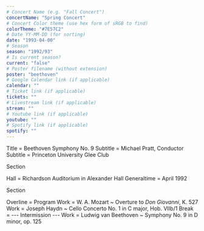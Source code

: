 ```yaml
---
# Concert Name (e.g. "Fall Concert")
concertName: "Spring Concert"
# Concert Color theme (use hex form of sRGB to find)
colorTheme: "#7E57C2"
# Date YY-MM-DD (for sorting)
date: "1993-04-00"
# Season
season: "1992/93"
# Is current season?
current: "false"
# Poster filename (without extension)
poster: "beethoven"
# Google Calendar link (if applicable)
calendar: ""
# Ticket link (if applicable)
tickets: ""
# Livestream link (if applicable)
stream: ""
# Youtube link (if applicable)
youtube: ""
# Spotify link (if applicable)
spotify: ""
---
```

Title = Beethoven Symphony No. 9
Subtitle = Michael Pratt, Conductor
Subtitle = Princeton University Glee Club

Section

Hall = Richardson Auditorium in Alexander Hall
Generaltime = April 1992

Section

Overline = Program
Work = W. A. Mozart ~ Overture to *Don Giovanni*, K. 527
Work = Joseph Haydn ~ Cello Concerto No. 1 in C major, Hob. VIIb/1
Break = --- Intermission ---
Work = Ludwig van Beethoven ~ Symphony No. 9 in D minor, op. 125
